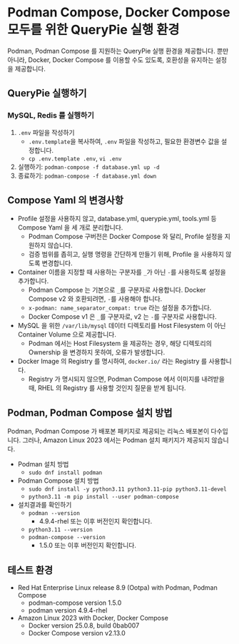 # Podman Compose, Docker Compose 모두를 위한 QueryPie 실행 환경

Podman, Podman Compose 를 지원하는 QueryPie 실행 환경을 제공합니다.
뿐만 아니라, Docker, Docker Compose 를 이용할 수도 있도록, 호환성을 유지하는 설정을 제공합니다.

## QueryPie 실행하기

### MySQL, Redis 를 실행하기

1. `.env` 파일을 작성하기
    - `.env.template`을 복사하여, `.env` 파일을 작성하고, 필요한 환경변수 값을 설정합니다.
    - `cp .env.template .env`, `vi .env`
2. 실행하기: `podman-compose -f database.yml up -d`
3. 종료하기: `podman-compose -f database.yml down`

## Compose Yaml 의 변경사항

- Profile 설정을 사용하지 않고, database.yml, querypie.yml, tools.yml 등 Compose Yaml 을 세 개로 분리합니다.
  - Podman Compose 구버전은 Docker Compose 와 달리, Profile 설정을 지원하지 않습니다.
  - 검증 범위를 좁히고, 실행 명령을 간단하게 만들기 위해, Profile 을 사용하지 않도록 변경합니다.
- Container 이름을 지정할 때 사용하는 구분자를 `_`가 아닌 `-`를 사용하도록 설정을 추가합니다.
  - Podman Compose 는 기본으로 `_`를 구분자로 사용합니다. Docker Compose v2 와 호환되려면, `-`를 사용해야 합니다.
  - `x-podman: name_separator_compat: true` 라는 설정을 추가합니다.
  - Docker Compose v1 은 `_`를 구분자로, v2 는 `-`를 구분자로 사용합니다.
- MySQL 을 위한 `/var/lib/mysql` 데이터 디렉토리를 Host Filesystem 이 아닌 Container Volume 으로 제공합니다.
  - Podman 에서는 Host Filesystem 을 제공하는 경우, 해당 디렉토리의 Ownership 을 변경하지 못하여, 오류가 발생합니다.
- Docker Image 의 Registry 를 명시하여, `docker.io/` 라는 Registry 를 사용합니다.
  - Registry 가 명시되지 않으면, Podman Compose 에서 이미지를 내려받을 때, RHEL 의 Registry 를 사용할 것인지 질문을 받게 됩니다.

## Podman, Podman Compose 설치 방법

Podman, Podman Compose 가 배포본 패키지로 제공되는 리눅스 배포본이 다수입니다.
그러나, Amazon Linux 2023 에서는 Podman 설치 패키지가 제공되지 않습니다.

- Podman 설치 방법
  - `sudo dnf install podman`
- Podman Compose 설치 방법
  - `sudo dnf install -y python3.11 python3.11-pip python3.11-devel`
  - `python3.11 -m pip install --user podman-compose`
- 설치결과를 확인하기
  - `podman --version`
    - 4.9.4-rhel 또는 이후 버전인지 확인합니다.
  - `python3.11 --version`
  - `podman-compose --version`
    - 1.5.0 또는 이후 버전인지 확인합니다.

## 테스트 환경

- Red Hat Enterprise Linux release 8.9 (Ootpa) with Podman, Podman Compose
  - podman-compose version 1.5.0
  - podman version 4.9.4-rhel
- Amazon Linux 2023 with Docker, Docker Compose
  - Docker version 25.0.8, build 0bab007
  - Docker Compose version v2.13.0
